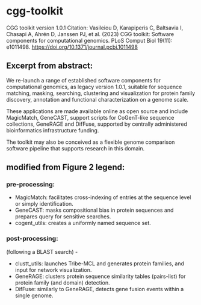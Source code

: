 # cgg-toolkit
CGG toolkit version 1.0.1
Citation: Vasileiou D, Karapiperis C, Baltsavia I,
Chasapi A, Ahrén D, Janssen PJ, et al. (2023) CGG
toolkit: Software components for computational
genomics. PLoS Comput Biol 19(11): e1011498.
https://doi.org/10.1371/journal.pcbi.1011498

## Excerpt from abstract:

We re-launch a range of established software components for computational genomics, as legacy version 1.0.1, suitable for sequence matching, masking, searching, clustering and visualization for protein family discovery, annotation and functional characterization on a genome scale.

These applications are made available online as open source and include MagicMatch, GeneCAST, support scripts for CoGenT-like sequence collections, GeneRAGE and DifFuse, supported by centrally administered bioinformatics infrastructure funding.

The toolkit may also be conceived as a flexible genome comparison software pipeline that supports research in this domain.

## modified from Figure 2 legend:
### pre-processing:
- MagicMatch: facilitates cross-indexing of entries at the sequence level or simply identification.
- GeneCAST: masks compositional bias in protein sequences and prepares query for sensitive searches.
- cogent_utils: creates a uniformly named sequence set.
### post-processing:
(following a BLAST search) - 
- clustt_utils: launches Tribe-MCL and generates protein families, and input for network visualization.
- GeneRAGE: clusters protein sequence similarity tables (pairs-list) for protein family (and domain) detection.
- DifFuse: similarly to GeneRAGE, detects gene fusion events within a single genome.

